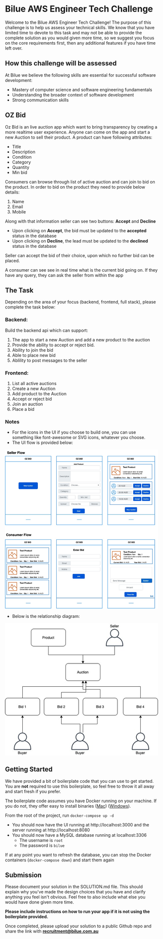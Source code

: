 Bilue AWS Engineer Tech Challenge
==========================================

Welcome to the Bilue AWS Engineer Tech Challenge!  The purpose of this challenge is to help us assess your technical skills.  We know that you have limited time to devote to this task and may not be able to provide the complete solution as you would given more time, so we suggest you focus on the core requirements first, then any additional features if you have time left over.

## How this challenge will be assessed
At Bilue we believe the following skills are essential for successful software development:

 - Mastery of computer science and software engineering fundamentals
 - Understanding the broader context of software development
 - Strong communication skills

## OZ Bid
Oz Bid is an live auction app which want to bring transparency by creating a more realtime user experience. Anyone can come on the app and start a new Auction to sell their product. A product can have following attributes:

* Title
* Description
* Condition
* Category
* Quantity
* Min bid

Consumers can browse through list of active auction and can join to bid on the product. In order to bid on the product they need to provide below details:

1. Name
2. Email
3. Mobile

Along with that information seller can see two buttons: **Accept** and **Decline**

* Upon clicking on **Accept**, the bid must be updated to the **accepted** status in the database
* Upon clicking on **Decline**, the lead must be updated to the **declined** status in the database

Seller can accept the bid of their choice, upon which no further bid can be placed.  

A consumer can see see in real time what is the current bid going on. If they have any query, they can ask the seller from within the app

## The Task

Depending on the area of your focus (backend, frontend, full stack), please  complete the task below:

### Backend:

Build the backend api which can support:

1. The app to start a new Auction and add a new product to the auction
2. Provide the ability to accept or reject bid.
3. Ability to join the bid
4. Able to place new bid
5. Ablility to post messages to the seller

### Frontend:

1. List all active auctions
2. Create a new Auction
3. Add product to the Auction
4. Accept or reject bid
5. Join an auction
6. Place a bid

### Notes
* For the icons in the UI if you choose to build one, you can use something like font-awesome or SVG icons, whatever you choose.
* The UI flow is provided below:

![ui flow diagram](./ui-flow.jpg)

- Below is the relationship diagram:

![relationship diagram](./relationship.jpg)

## Getting Started

We have provided a bit of boilerplate code that you can use to get started.  You are **not** required to use this boilerplate, so feel free to throw it all away and start fresh if you prefer.

The boilerplate code assumes you have Docker running on your machine.  If you do not, they offer easy to install binaries ([Mac](https://docs.docker.com/docker-for-mac/install/)) ([Windows](https://docs.docker.com/docker-for-windows/install/)).

From the root of the project, run `docker-compose up -d`
* You should now have the UI running at http://localhost:3000 and the server running at http://localhost:8080
* You should now have a MySQL database running at localhost:3306
    * The username is `root`
    * The password is `bilue`

If at any point you want to refresh the database, you can stop the Docker containers (`docker-compose down`) and start them again
    
## Submission
Please document your solution in the SOLUTION.md file.  This should explain why you've made the design choices that you have and clarify anything you feel isn't obvious.  Feel free to also include what else you would have done given more time.

**Please include instructions on how to run your app if it is not using the boilerplate provided.**

Once completed, please upload your solution to a public Github repo and share the link with **recruitment@bilue.com.au**